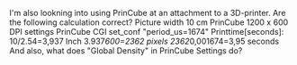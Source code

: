 I'm also lookning into using PrinCube at an attachment to a 3D-printer.
Are the following calculation correct?
Picture width 10 cm
PrinCube 1200 x 600 DPI settings
PrinCube CGI set_conf "period_us=1674"
Printtime[seconds]:
10/2.54=3,937 Inch
3.937*600=2362 pixels
2362*0,001674=3,95 seconds
And also, what does "Global Density" in PrinCube Settings do?
